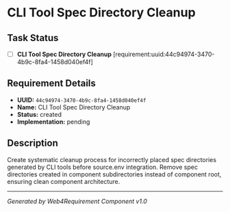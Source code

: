 # CLI Tool Spec Directory Cleanup

## Task Status
- [ ] **CLI Tool Spec Directory Cleanup** [requirement:uuid:44c94974-3470-4b9c-8fa4-1458d040ef4f]

## Requirement Details

- **UUID:** `44c94974-3470-4b9c-8fa4-1458d040ef4f`
- **Name:** CLI Tool Spec Directory Cleanup
- **Status:** created
- **Implementation:** pending

## Description

Create systematic cleanup process for incorrectly placed spec directories generated by CLI tools before source.env integration. Remove spec directories created in component subdirectories instead of component root, ensuring clean component architecture.

---

*Generated by Web4Requirement Component v1.0*